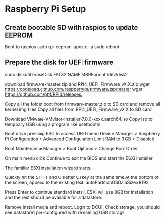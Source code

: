 # Raspberry Pi Setup

## Create bootable SD with raspios to update EEPROM
Boot to raspios
sudo rpi-eeprom-update -a
sudo reboot

## Prepare the disk for UEFI firmware
sudo diskutil eraseDisk FAT32 NAME MBRFormat /dev/disk2

download firmware-master.zip and RPI4_UEFI_Firmware_vX.X.zip
wget https://codeload.github.com/raspberrypi/firmware/zip/master 
wget https://github.com/pftf/RPi4/releases/

Copy all the folder boot from firmware-master.zip to SD card and remove all kernel img files
Copy all files from RPI4_UEFI_Firmware_vX.X to SD card

Download VMware-VMvisor-Installer-7.0.0-xxxx.aarch64.iso
Copy iso to tempoary USB using a program like unetbootin

Boot drive pressing ESC to access UEFI menu
Device Manager > Raspberry Pi Configuration > Advanced Configuration
Limit RAM to 3 GB > Disabled

Boot Maintenance Manager > Boot Options > Change Boot Order

On main menu click Continue to exit the BIOS and start the ESXi Installer

The familiar ESXi installation wizard starts.

Quickly hit the SHIFT and O (letter O) key at the same time
At the bottom of the screen, append to the existing text: autoPartitionOSDataSize=8192

Press Enter to continue standard install, ESXi will use 8GB for installation and the rest should be available for a datastore.

Remove install media and reboot.  Login to DCUI.
Check storage, you should see datastore1 pre-configured with remaining USB storage.
